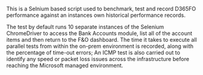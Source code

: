 This is a Selnium based script used to benchmark, test and record D365FO performance against an instances own historical performance records.

The test by default runs 10 separate instances of the Selenium ChromeDriver to access the Bank Accounts module, list all of the account items and then return 
to the F&O dashboard.  The time it takes to execute all parallel tests from within the on-prem environment is recorded, along with the percentage of time-out 
errors; An ICMP test is also carried out to identify any speed or packet loss issues across the infrastructure before reaching the Microsoft managed environment.
